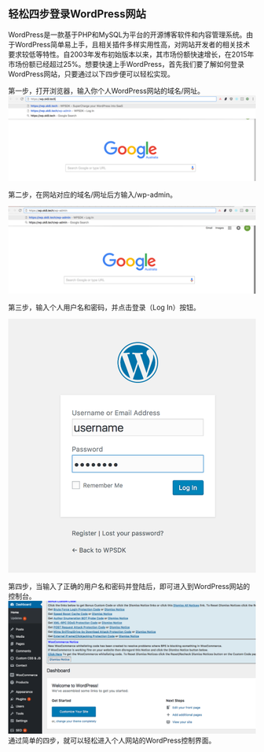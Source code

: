 ## 轻松四步登录WordPress网站

WordPress是一款基于PHP和MySQL为平台的开源博客软件和内容管理系统。由于WordPress简单易上手，且相关插件多样实用性高，对网站开发者的相关技术要求较低等特性。自2003年发布初始版本以来，其市场份额快速增长，在2015年市场份额已经超过25%。想要快速上手WordPress，首先我们要了解如何登录WordPress网站，只要通过以下四步便可以轻松实现。

第一步，打开浏览器，输入你个人WordPress网站的域名/网址。
![](/assets/Login1.png)

第二步，在网站对应的域名/网址后方输入/wp-admin。

![](/assets/Login2.png)

第三步，输入个人用户名和密码，并点击登录（Log In）按钮。

![](/assets/Login3.png)

第四步，当输入了正确的用户名和密码并登陆后，即可进入到WordPress网站的控制台。
![](/assets/Login4.png)
通过简单的四步，就可以轻松进入个人网站的WordPress控制界面。